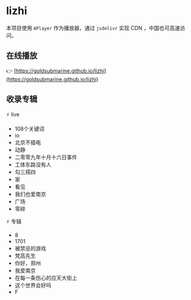 # lizhi

本项目使用 `APlayer` 作为播放器，通过 `jsdelivr` 实现 CDN ，中国也可高速访问。

## 在线播放

:point_right: [https://goldsubmarine.github.io/lizhi](https://goldsubmarine.github.io/lizhi)

## 收录专辑

:zap: live

- 108个关键词
- io
- 北京不插电
- 动静
- 二零零九年十月十六日事件
- 工体东路没有人
- 勾三搭四
- 家
- 看见
- 我们也爱南京
- 广场
- 零碎

:zap: 专辑

- 8
- 1701
- 被禁忌的游戏
- 梵高先生
- 你好，郑州
- 我爱南京
- 在每一条伤心的应天大街上
- 这个世界会好吗
- F